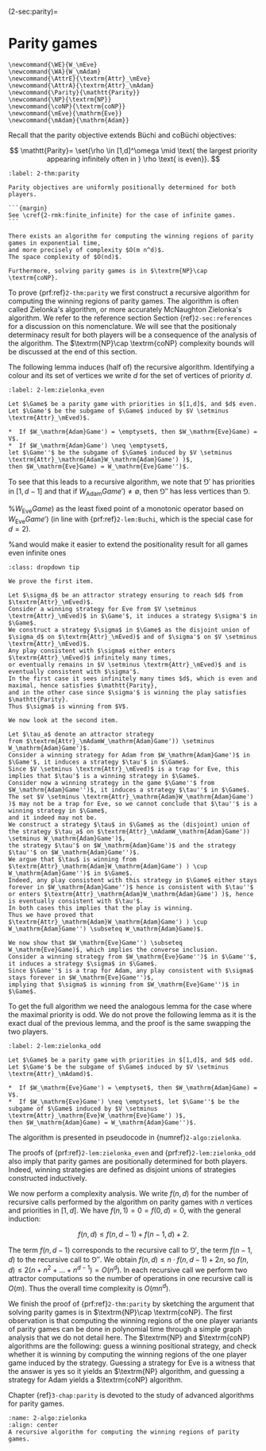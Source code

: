 (2-sec:parity)=
# Parity games


```{math}
\newcommand{\WE}{W_\mEve}
\newcommand{\WA}{W_\mAdam}
\newcommand{\AttrE}{\textrm{Attr}_\mEve}
\newcommand{\AttrA}{\textrm{Attr}_\mAdam}
\newcommand{\Parity}{\mathtt{Parity}}
\newcommand{\NP}{\textrm{NP}}
\newcommand{\coNP}{\textrm{coNP}}
\newcommand{\mEve}{\mathrm{Eve}}
\newcommand{\mAdam}{\mathrm{Adam}}
```

Recall that the parity objective extends B&uuml;chi and coB&uuml;chi objectives:

$$
\mathtt{Parity}= \set{\rho \in [1,d]^\omega \mid \text{ the largest priority appearing infinitely often in } \rho \text{ is even}}.
$$



````{prf:theorem} Positional determinacy and complexity of parity games
:label: 2-thm:parity

Parity objectives are uniformly positionally determined for both players.

```{margin}
See \cref{2-rmk:finite_infinite} for the case of infinite games.
```

There exists an algorithm for computing the winning regions of parity games in exponential time,
and more precisely of complexity $O(m n^d)$.
The space complexity of $O(nd)$.

Furthermore, solving parity games is in $\textrm{NP}\cap \textrm{coNP}.

````

To prove  {prf:ref}`2-thm:parity` we first construct a recursive algorithm for computing the winning regions of parity games.
The algorithm is often called Zielonka's algorithm, or more accurately McNaughton Zielonka's algorithm.
We refer to the reference section Section {ref}`2-sec:references` for a discussion on this nomenclature.
We will see that the positionaly determinacy result for both players will be a consequence of the analysis of the algorithm.
The $\textrm{NP}\cap \textrm{coNP} complexity bounds will be discussed at the end of this section.

The following lemma induces (half of) the recursive algorithm.
Identifying a colour and its set of vertices we write $d$ for the set of vertices of priority $d$.

````{prf:lemma} Fixed point characterisation of the winning regions for parity games
:label: 2-lem:zielonka_even

Let $\Game$ be a parity game with priorities in $[1,d]$, and $d$ even.
Let $\Game'$ be the subgame of $\Game$ induced by $V \setminus \textrm{Attr}_\mEved)$.

*  If $W_\mathrm{Adam}Game') = \emptyset$, then $W_\mathrm{Eve}Game) = V$.
*  If $W_\mathrm{Adam}Game') \neq \emptyset$, 
let $\Game''$ be the subgame of $\Game$ induced by $V \setminus \textrm{Attr}_\mathrm{Adam}W_\mathrm{Adam}Game') )$,
then $W_\mathrm{Eve}Game) = W_\mathrm{Eve}Game'')$.

````

To see that this leads to a recursive algorithm, we note that $\Game'$ has priorities in $[1,d-1]$
and that if $W_\mathrm{Adam}Game') \neq \emptyset$, then $\Game''$ has less vertices than $\Game$.

%$W_\mathrm{Eve}Game)$ as the least fixed point of a monotonic operator based on $W_\mathrm{Eve}Game')$ (in line with  {prf:ref}`2-lem:Buchi`, which is the special case for $d = 2$).

%and would make it easier to extend the positionality result for all games even infinite ones 



````{admonition} Proof
:class: dropdown tip

We prove the first item. 

Let $\sigma_d$ be an attractor strategy ensuring to reach $d$ from $\textrm{Attr}_\mEved)$.
Consider a winning strategy for Eve from $V \setminus \textrm{Attr}_\mEved)$ in $\Game'$, it induces a strategy $\sigma'$ in $\Game$.
We construct a strategy $\sigma$ in $\Game$ as the disjoint union of $\sigma_d$ on $\textrm{Attr}_\mEved)$ and of $\sigma'$ on $V \setminus \textrm{Attr}_\mEved)$.
Any play consistent with $\sigma$ either enters $\textrm{Attr}_\mEved)$ infinitely many times, 
or eventually remains in $V \setminus \textrm{Attr}_\mEved)$ and is eventually consistent with $\sigma'$.
In the first case it sees infinitely many times $d$, which is even and maximal, hence satisfies $\mathtt{Parity}, 
and in the other case since $\sigma'$ is winning the play satisfies $\mathtt{Parity}.
Thus $\sigma$ is winning from $V$.

We now look at the second item.

Let $\tau_a$ denote an attractor strategy 
from $\textrm{Attr}_\mAdamW_\mathrm{Adam}Game')) \setminus W_\mathrm{Adam}Game')$.
Consider a winning strategy for Adam from $W_\mathrm{Adam}Game')$ in $\Game'$, it induces a strategy $\tau'$ in $\Game$.
Since $V \setminus \textrm{Attr}_\mEved)$ is a trap for Eve, this implies that $\tau'$ is a winning strategy in $\Game$.
Consider now a winning strategy in the game $\Game''$ from $W_\mathrm{Adam}Game'')$, it induces a strategy $\tau''$ in $\Game$.
The set $V \setminus \textrm{Attr}_\mathrm{Adam}W_\mathrm{Adam}Game') )$ may not be a trap for Eve, so we cannot conclude that $\tau''$ is a winning strategy in $\Game$,
and it indeed may not be.
We construct a strategy $\tau$ in $\Game$ as the (disjoint) union of the strategy $\tau_a$ on $\textrm{Attr}_\mAdamW_\mathrm{Adam}Game')) \setminus W_\mathrm{Adam}Game')$,
the strategy $\tau'$ on $W_\mathrm{Adam}Game')$ and the strategy $\tau''$ on $W_\mathrm{Adam}Game'')$.
We argue that $\tau$ is winning from $\textrm{Attr}_\mathrm{Adam}W_\mathrm{Adam}Game') ) \cup W_\mathrm{Adam}Game'')$ in $\Game$.
Indeed, any play consistent with this strategy in $\Game$ either stays forever in $W_\mathrm{Adam}Game'')$ hence is consistent with $\tau''$
or enters $\textrm{Attr}_\mathrm{Adam}W_\mathrm{Adam}Game') )$, hence is eventually consistent with $\tau'$.
In both cases this implies that the play is winning.
Thus we have proved that $\textrm{Attr}_\mathrm{Adam}W_\mathrm{Adam}Game') ) \cup W_\mathrm{Adam}Game'') \subseteq W_\mathrm{Adam}Game)$.

We now show that $W_\mathrm{Eve}Game'') \subseteq W_\mathrm{Eve}Game)$, which implies the converse inclusion.
Consider a winning strategy from $W_\mathrm{Eve}Game'')$ in $\Game''$, it induces a strategy $\sigma$ in $\Game$.
Since $\Game''$ is a trap for Adam, any play consistent with $\sigma$ stays forever in $W_\mathrm{Eve}Game'')$, 
implying that $\sigma$ is winning from $W_\mathrm{Eve}Game'')$ in $\Game$.

````

To get the full algorithm we need the analogous lemma for the case where the maximal priority is odd.
We do not prove the following lemma as it is the exact dual of the previous lemma, and the proof is the same swapping the two players.

````{prf:lemma} Dual fixed point characterisation of the winning regions for parity games
:label: 2-lem:zielonka_odd

Let $\Game$ be a parity game with priorities in $[1,d]$, and $d$ odd.
Let $\Game'$ be the subgame of $\Game$ induced by $V \setminus \textrm{Attr}_\mAdamd)$.

*  If $W_\mathrm{Eve}Game') = \emptyset$, then $W_\mathrm{Adam}Game) = V$.
*  If $W_\mathrm{Eve}Game') \neq \emptyset$, let $\Game''$ be the subgame of $\Game$ induced by $V \setminus \textrm{Attr}_\mathrm{Eve}W_\mathrm{Eve}Game') )$,
then $W_\mathrm{Adam}Game) = W_\mathrm{Adam}Game'')$.

````

The algorithm is presented in pseudocode in {numref}`2-algo:zielonka`.

The proofs of  {prf:ref}`2-lem:zielonka_even` and  {prf:ref}`2-lem:zielonka_odd` also imply that parity games are positionally determined for both players.
Indeed, winning strategies are defined as disjoint unions of strategies constructed inductively.


We now perform a complexity analysis.
We write $f(n,d)$ for the number of recursive calls performed by the algorithm on parity games with $n$ vertices and priorities in $[1,d]$.
We have $f(n,1) = 0 = f(0,d) = 0$, with the general induction:

$$
f(n,d) \le f(n,d-1) + f(n-1,d) + 2.
$$

The term $f(n,d-1)$ corresponds to the recursive call to $\Game'$, 
the term $f(n-1,d)$ to the recursive call to $\Game''$.
We obtain $f(n,d) \le n \cdot f(n,d-1) + 2n$,
so $f(n,d) \le 2(n + n^2 + \dots + n^{d-1}) = O(n^d)$.
In each recursive call we perform two attractor computations so the number of operations
in one recursive call is $O(m)$.
Thus the overall time complexity is $O(m n^d)$.


We finish the proof of  {prf:ref}`2-thm:parity` by sketching the argument that solving parity games is in $\textrm{NP}\cap \textrm{coNP}.
The first observation is that computing the winning regions of the one player variants of parity games can be done in polynomial time
through a simple graph analysis that we do not detail here.
The $\textrm{NP} and $\textrm{coNP} algorithms are the following: guess a winning positional strategy,
and check whether it is winning by computing the winning regions of the one player game induced by the strategy.
Guessing a strategy for Eve is a witness that the answer is yes so it yields an $\textrm{NP} algorithm,
and guessing a strategy for Adam yields a $\textrm{coNP} algorithm.

Chapter {ref}`3-chap:parity` is devoted to the study of advanced algorithms for parity games.

```{figure} ./../FigAndAlgos/2-algo:zielonka.png
:name: 2-algo:zielonka
:align: center
A recursive algorithm for computing the winning regions of parity games.
```

